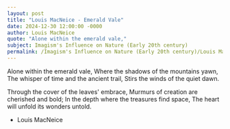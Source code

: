 ```yaml
---
layout: post
title: "Louis MacNeice - Emerald Vale"
date: 2024-12-30 12:00:00 -0000
author: Louis MacNeice
quote: "Alone within the emerald vale,"
subject: Imagism's Influence on Nature (Early 20th century)
permalink: /Imagism's Influence on Nature (Early 20th century)/Louis MacNeice/Louis MacNeice - Emerald Vale
---
```


Alone within the emerald vale,
Where the shadows of the mountains yawn,
The whisper of time and the ancient trail,
Stirs the winds of the quiet dawn.

Through the cover of the leaves' embrace,
Murmurs of creation are cherished and bold;
In the depth where the treasures find space,
The heart will unfold its wonders untold.


- Louis MacNeice
